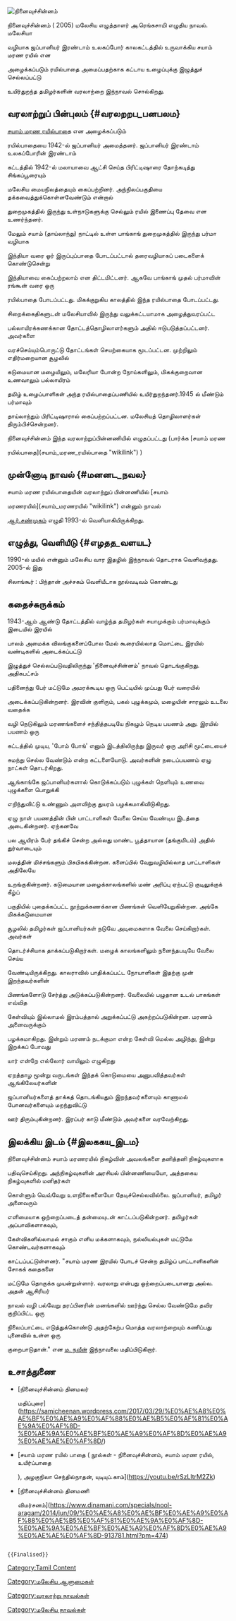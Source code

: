 ![நினைவுச்சின்னம்](Ninaivuchchinnam_cover_800.jpg "நினைவுச்சின்னம்")
நினைவுச்சின்னம் ( 2005) மலேசிய எழுத்தாளர் அ.ரெங்கசாமி எழுதிய நாவல். மலேசியா
வழியாக ஜப்பானியர் இரண்டாம் உலகப்போர் காலகட்டத்தில் உருவாக்கிய சயாம் மரண ரயில் என
அழைக்கப்படும் ரயில்பாதை அமைப்பதற்காக கட்டாய உழைப்புக்கு இழுத்துச் செல்லப்பட்டு
உயிர்துறந்த தமிழர்களின் வரலாற்றை இந்நாவல் சொல்கிறது.

## வரலாற்றுப் பின்புலம் {#வரலறறப_பனபலம}

[சயாம் மரண ரயில்பாதை](சயாம்_மரண_ரயில்பாதை "wikilink") என அழைக்கப்படும்
ரயில்பாதையை 1942-ல் ஜப்பானியர் அமைத்தனர். ஜப்பானியர் இரண்டாம் உலகப்போரின் இரண்டாம்
கட்டத்தில் 1942-ல் மலாயாவை ஆட்சி செய்த பிரிட்டிஷாரை தோற்கடித்து சிங்கப்பூரையும்
மலேசிய மையநிலத்தையும் கைப்பற்றினர். அந்நிலப்பகுதியை தக்கவைத்துக்கொள்ளவேண்டும் என்றால்
துறைமுகத்தில் இருந்து உள்நாடுகளுக்கு செல்லும் ரயில் இணைப்பு தேவை என உணர்ந்தனர்.
மேலும் சயாம் (தாய்லாந்து) நாட்டில் உள்ள பாங்காங் துறைமுகத்தில் இருந்து பர்மா வழியாக
இந்தியா வரை ஓர் இருப்புப்பாதை போடப்பட்டால் தரைவழியாகப் படைகளைக் கொண்டுசென்று
இந்தியாவை கைப்பற்றலாம் என திட்டமிட்டனர். ஆகவே பாங்காங் முதல் பர்மாவின் ரங்கூன் வரை ஒரு
ரயில்பாதை போடப்பட்டது. மிகக்குறுகிய காலத்தில் இந்த ரயில்பாதை போடப்பட்டது.
சிறைக்கைதிகளுடன் மலேசியாவில் இருந்து வலுக்கட்டயாமாக அழைத்துவரப்பட்ட
பல்லாயிரக்கணக்கான தோட்டத்தொழிலாளர்களும் அதில் ஈடுபடுத்தப்பட்டனர். அவர்களை
வரச்செய்யும்பொருட்டு தோட்டங்கள் செயற்கையாக மூடப்பட்டன. முற்றிலும் எதிர்மறையான சூழலில்
கடுமையான மழையிலும், மலேரியா போன்ற நோய்களிலும், மிகக்குறைவான உணவாலும் பல்லாயிரம்
தமிழ் உழைப்பாளிகள் அந்த ரயில்பாதைப்பணியில் உயிர்துறந்தனர்.1945 ல் மீண்டும் பர்மாவும்
தாய்லாந்தும் பிரிட்டிஷாரால் கைப்பற்றப்பட்டன. மலேசியத் தொழிலாளர்கள் திரும்பிச்சென்றனர்.
நினைவுச்சின்னம் இந்த வரலாற்றுப்பின்னணியில் எழுதப்பட்டது (பார்க்க [சயாம் மரண
ரயில்பாதை](சயாம்_மரண_ரயில்பாதை "wikilink") )

## முன்னோடி நாவல் {#மனனட_நவல}

சயாம் மரண ரயில்பாதையின் வரலாற்றுப் பின்னணியில் [சயாம்
மரணரயில்](சயாம்_மரணரயில் "wikilink") என்னும் நாவல்
[ஆர்.சண்முகம்](ஆர்.சண்முகம் "wikilink") எழுதி 1993-ல் வெளியாகியிருக்கிறது.

## எழுத்து, வெளியீடு {#எழதத_வளயட}

1990-ல் மயில் என்னும் மலேசிய வார இதழில் இந்நாவல் தொடராக வெளிவந்தது. 2005-ல் இது
சிலாங்கூர் : பிந்தான் அச்சகம் வெளியீடாக நூல்வடிவம் கொண்டது

## கதைச்சுருக்கம்

1943-ஆம் ஆண்டு தோட்டத்தில் வாழ்ந்த தமிழர்கள் சயாமுக்கும் பர்மாவுக்கும் இடையில் இரயில்
பாலம் அமைக்க விலங்குகளைப்போல மேல் கூரையில்லாத மொட்டை இரயில் வண்டிகளில் அடைக்கப்பட்டு
இழுத்துச் செல்லப்படுவதிலிருந்து \'நினைவுச்சின்னம்' நாவல் தொடங்குகிறது. அதிகபட்சம்
பதினைந்து பேர் மட்டுமே அமரக்கூடிய ஒரு பெட்டியில் முப்பது பேர் வரையில்
அடைக்கப்படுகின்றனர். இரவின் குளிரும், பகல் புழுக்கமும், மழையின் சாரலும் உடலை வதைக்க
வழி நெடுகிலும் மரணங்களைச் சந்தித்தபடியே நிகழும் நெடிய பயணம் அது. இரயில் பயணம் ஒரு
கட்டத்தில் முடிய, \'போம் போங்' எனும் இடத்திலிருந்து இருவர் ஒரு அரிசி மூட்டையைச்
சுமந்து செல்ல வேண்டும் என்ற கட்டளையோடு. அவர்களின் நடைப்பயணம் ஏழு நாட்கள் தொடர்கிறது.
ஆங்காங்கே ஜப்பானியர்களால் கொடுக்கப்படும் புழுக்கள் நெளியும் உணவை புழுக்களை பொறுக்கி
எறிந்துவிட்டு உண்ணும் அளவிற்கு துயரம் பழக்கமாகிவிடுகிறது.

ஏழு நாள் பயணத்தின் பின் பாட்டாளிகள் வேலை செய்ய வேண்டிய இடத்தை அடைகின்றனர். ஏற்கனவே
பல ஆயிரம் பேர் தங்கிச் சென்ற அல்லது மாண்ட பூத்தாயான (தங்குமிடம்) அதில் துர்வாடையும்
மலத்தின் மிச்சங்களும் பிசுபிசுக்கின்றன. களைப்பில் வேறுவழியில்லாத பாட்டாளிகள் அதிலேயே
உறங்குகின்றனர். கடுமையான மழைக்காலங்களில் மண் அரிப்பு ஏற்பட்டு குடிலுக்குக் கீழ்ப்
பகுதியில் புதைக்கப்பட்ட நூற்றுக்கணக்கான பிணங்கள் வெளியேறுகின்றன. அங்கே மிகக்கடுமையான
சூழலில் தமிழர்கள் ஜப்பானியர்கள் நடுவே அடிமைகளாக வேலை செய்கிறார்கள். அவர்கள்
தொடர்ச்சியாக தாக்கப்படுகிறார்கள். மழைக் காலங்களிலும் நனைந்தபடியே வேலை செய்ய
வேண்டியிருக்கிறது. காலராவில் பாதிக்கப்பட்ட நோயாளிகள் இதற்கு முன் இறந்தவர்களின்
பிணங்களோடு சேர்த்து அடுக்கப்படுகின்றனர். வேலையில் பழுதான உடல் பாகங்கள் எவ்வித
கேள்வியும் இல்லாமல் இரம்பத்தால் அறுக்கப்பட்டு அகற்றப்படுகின்றன. மரணம் அனைவருக்கும்
பழக்கமாகிறது. இன்றும் மரணம் நடக்குமா என்ற கேள்வி மெல்ல அழிந்து, இன்று இறக்கப் போவது
யார் என்றே எல்லோர் வாயிலும் எழுகிறது

ஏறத்தாழ மூன்று வருடங்கள் இந்தக் கொடுமையை அனுபவித்தவர்கள் ஆங்கிலேயர்களின்
ஜப்பானியர்களைத் தாக்கத் தொடங்கியதும் இறந்தவர்களையும் காணாமல் போனவர்களையும் மறந்துவிட்டு
ஊர் திரும்புகின்றனர். இரப்பர் காடு மீண்டும் அவர்களை வரவேற்கிறது.

## இலக்கிய இடம் {#இலககய_இடம}

நினைவுச்சின்னம் சயாம் மரணரயில் நிகழ்வின் அவலங்களை தனித்தனி நிகழ்வுகளாக
பதிவுசெய்கிறது. அந்நிகழ்வுகளின் அரசியல் பின்னணியையோ, அத்தகைய நிகழ்வுகளில் மனிதர்கள்
கொள்ளும் வெவ்வேறு உளநிலைகளையோ தேடிச்செல்லவில்லை. ஜப்பானியர், தமிழர் அனைவரும்
எளிமையாக ஒற்றைப்படைத் தன்மையுடன் காட்டப்படுகின்றனர். தமிழர்கள் அப்பாவிகளாகவும்,
கேள்விகளில்லாமல் சாகும் எளிய மக்களாகவும், நல்லியல்புகள் மட்டுமே கொண்டவர்களாகவும்
காட்டப்பட்டுள்ளனர். \"சயாம் மரண இரயில் போடச் சென்ற தமிழ்ப் பாட்டாளிகளின் சோகக் கதைகளை
மட்டுமே தொகுக்க முயன்றுள்ளார். வரலாறு என்பது ஒற்றைப்படையானது அல்ல. அதன் ஆசிரியர்
நாவல் வழி பல்வேறு தரப்பினரின் மனங்களில் ஊர்ந்து செல்ல வேண்டுமே தவிர குறிப்பிட்ட ஒரு
நிலைப்பாட்டை எடுத்துக்கொண்டு அதற்கேற்ப மொத்த வரலாற்றையும் கணிப்பது புனைவில் உள்ள ஒரு
குறைபாடுதான்.\" என [ம. நவீன்](ம._நவீன் "wikilink") இந்நாவலை மதிப்பிடுகிறார்.

## உசாத்துணை

-   [நினைவுச்சின்னம் தினமலர்
    மதிப்புரை](https://samicheenan.wordpress.com/2017/03/29/%E0%AE%A8%E0%AE%BF%E0%AE%A9%E0%AF%88%E0%AE%B5%E0%AF%81%E0%AE%9A%E0%AF%8D-%E0%AE%9A%E0%AE%BF%E0%AE%A9%E0%AF%8D%E0%AE%A9%E0%AE%AE%E0%AF%8D/)
-   [சயாம் மரண ரயில் பாதை ( நூல்கள் - நினைவுச்சின்னம், சயாம் மரண ரயில், உயிர்ப்பாதை
    ), அழகுநிலா செந்தில்நாதன், யுடியுப்.காம்](https://youtu.be/rSzLltrM2Zk)
-   [நினைவுச்சின்னம் தினமணி
    விமர்சனம்](https://www.dinamani.com/specials/nool-aragam/2014/jun/09/%E0%AE%A8%E0%AE%BF%E0%AE%A9%E0%AF%88%E0%AE%B5%E0%AF%81%E0%AE%9A%E0%AF%8D-%E0%AE%9A%E0%AE%BF%E0%AE%A9%E0%AF%8D%E0%AE%A9%E0%AE%AE%E0%AF%8D-913781.html?pm=474)

```{=mediawiki}
{{Finalised}}
```
[Category:Tamil Content](Category:Tamil_Content "wikilink")
[Category:மலேசிய ஆளுமைகள்](Category:மலேசிய_ஆளுமைகள் "wikilink")
[Category:வரலாற்று நாவல்கள்](Category:வரலாற்று_நாவல்கள் "wikilink")
[Category:மலேசிய நாவல்கள்](Category:மலேசிய_நாவல்கள் "wikilink")
